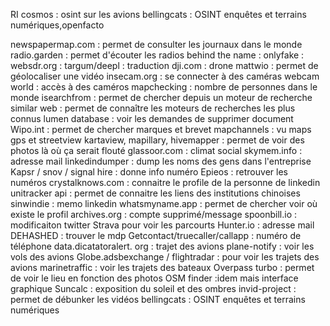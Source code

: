 RI cosmos : osint sur les avions 
bellingcats : OSINT enquêtes et terrains numériques,openfacto 


newspapermap.com : permet de consulter les journaux dans le monde 
radio.garden : permet d'écouter les radios
behind the name : 
onlyfake :
websdr.org : 
targum/deepl : traduction
dji.com : drone
mattwio : permet de géolocaliser une vidéo 
insecam.org : se connecter à des caméras
webcam world : accès à des caméros
mapchecking : nombre de personnes dans le monde 
isearchfrom : permet de chercher depuis un moteur de recherche 
similar web : permet de connaître les moteurs de recherches les plus connus 
lumen database : voir les demandes de supprimer document 
Wipo.int : permet de chercher marques et brevet 
mapchannels : vu maps gps et streetview 
kartaview, mapillary, hivemapper : permet de voir des photos là où ça serait flouté
glassoor.com : climat social 
skymem.info : adresse mail 
linkedindumper : dump les noms des gens dans l'entreprise
Kapsr / snov / signal hire : donne info numéro 
Epieos : retrouver les numéros
crystalknows.com : connaitre le profile de la personne de linkedin 
unitracker api : permet de connaitre les liens des institutions chinoises 
sinwindie : memo linkedin
whatsmyname.app : permet de chercher voir où existe le profil 
archives.org : compte supprimé/message
spoonbill.io : modificaiton twitter 
Strava pour voir les parcourts
Hunter.io : adresse mail
DEHASHED : trouver le mdp 
Getcontact/truecaller/callapp : numéro de téléphone
data.dicatatoralert. org : trajet des avions
plane-notify : voir les vols des avions
Globe.adsbexchange / flightradar : pour voir les trajets des avions 
marinetraffic : voir les trajets des bateaux
Overpass turbo : permet de voir le lieu en fonction des photos 
OSM finder :idem mais interface graphique 
Suncalc : exposition du soleil et des ombres 
invid-project : permet de débunker les vidéos 
bellingcats : OSINT enquêtes et terrains numériques 